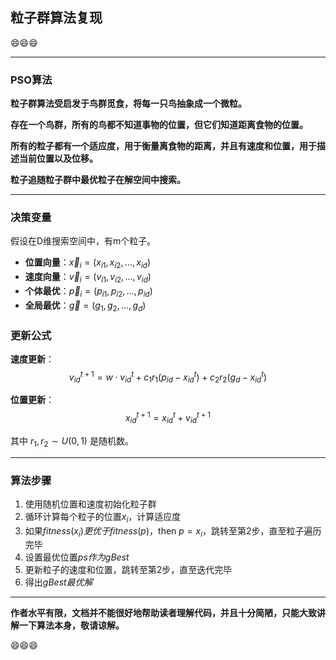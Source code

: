 ## **粒子群算法复现**

:smile::smile::smile:

___

### **PSO算法**

**粒子群算法受启发于鸟群觅食，将每一只鸟抽象成一个微粒。**

**存在一个鸟群，所有的鸟都不知道事物的位置，但它们知道距离食物的位置。**

**所有的粒子都有一个适应度，用于衡量离食物的距离，并且有速度和位置，用于描述当前位置以及位移。**

**粒子追随粒子群中最优粒子在解空间中搜索。**



___

### 决策变量

假设在D维搜索空间中，有m个粒子。

- **位置向量**：$\vec{x}_i = (x_{i1}, x_{i2}, \ldots, x_{id})$
- **速度向量**：$\vec{v}_i = (v_{i1}, v_{i2}, \ldots, v_{id})$
- **个体最优**：$\vec{p}_i = (p_{i1}, p_{i2}, \ldots, p_{id})$
- **全局最优**：$\vec{g} = (g_1, g_2, \ldots, g_d)$

### 更新公式

**速度更新**：
$$v_{id}^{t+1} = w \cdot v_{id}^t + c_1 r_1 (p_{id} - x_{id}^t) + c_2 r_2 (g_d - x_{id}^t)$$

**位置更新**：
$$x_{id}^{t+1} = x_{id}^t + v_{id}^{t+1}$$

其中 $r_1, r_2 \sim U(0,1)$ 是随机数。

___

### 算法步骤

1. 使用随机位置和速度初始化粒子群
2. 循环计算每个粒子的位置$x_i$，计算适应度
3. 如果$fitness(x_i)更优于fitness(p)$，then $p=x_i$，跳转至第2步，直至粒子遍历完毕
4. 设置最优位置$ps作为gBest$
5. 更新粒子的速度和位置，跳转至第2步，直至迭代完毕
6. 得出$gBest最优解$



___

**作者水平有限，文档并不能很好地帮助读者理解代码，并且十分简陋，只能大致讲解一下算法本身，敬请谅解。**

:smile::smile::smile:



